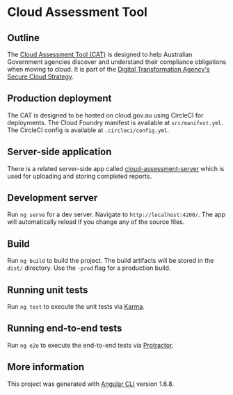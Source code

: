 # Cloud Assessment Tool

## Outline

The [Cloud Assessment Tool (CAT)](assess.cloud.gov.au) is designed to help Australian Government agencies discover and understand their compliance obligations when moving to cloud. It is part of the [Digital Transformation Agency's](dta.gov.au) [Secure Cloud Strategy](https://www.dta.gov.au/what-we-do/policies-and-programs/secure-cloud/).

## Production deployment

The CAT is designed to be hosted on cloud.gov.au using CircleCI for deployments. The Cloud Foundry manifest is available at `src/manifest.yml`. The CircleCI config is available at `.circleci/config.yml`.

## Server-side application

There is a related server-side app called [cloud-assessment-server](https://github.com/govau/cloud-assessment-server) which is used for uploading and storing completed reports.

## Development server

Run `ng serve` for a dev server. Navigate to `http://localhost:4200/`. The app will automatically reload if you change any of the source files.

## Build

Run `ng build` to build the project. The build artifacts will be stored in the `dist/` directory. Use the `-prod` flag for a production build.

## Running unit tests

Run `ng test` to execute the unit tests via [Karma](https://karma-runner.github.io).

## Running end-to-end tests

Run `ng e2e` to execute the end-to-end tests via [Protractor](http://www.protractortest.org/).

## More information

This project was generated with [Angular CLI](https://github.com/angular/angular-cli) version 1.6.8.